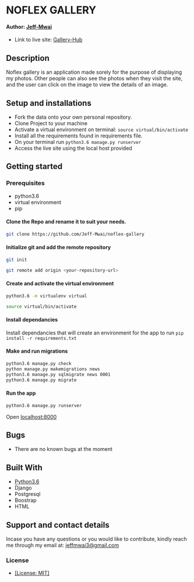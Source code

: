 # NOFLEX GALLERY

#### Author: [Jeff-Mwai](https://github.com/Jeff-Mwai)

* Link to live site: [Gallery-Hub]()

## Description
Noflex gallery is an application made sorely for the purpose of displaying my photos. Other people can also see the photos when they visit the site, and the user can click on the image to view the details of an image.

## Setup and installations
* Fork the data onto your own personal repository.
* Clone Project to your machine
* Activate a virtual environment on terminal: `source virtual/bin/activate`
* Install all the requirements found in requirements file.
* On your terminal run `python3.6 manage.py runserver`
* Access the live site using the local host provided

## Getting started

### Prerequisites
* python3.6
* virtual environment
* pip

#### Clone the Repo and rename it to suit your needs.
```bash
git clone https://github.com/Jeff-Mwai/noflex-gallery
```
#### Initialize git and add the remote repository
```bash
git init
```
```bash
git remote add origin <your-repository-url>
```

#### Create and activate the virtual environment
```bash
python3.6 -m virtualenv virtual
```

```bash
source virtual/bin/activate
```
#### Install dependancies
Install dependancies that will create an environment for the app to run
`pip install -r requirements.txt`

#### Make and run migrations
```bash
python3.6 manage.py check
python manage.py makemigrations news
python3.6 manage.py sqlmigrate news 0001
python3.6 manage.py migrate
```

#### Run the app
```bash
python3.6 manage.py runserver
```
Open [localhost:8000](http://127.0.0.1:8000/)


## Bugs

* There are no known bugs at the moment

        
## Built With

* [Python3.6](https://docs.python.org/3/)
* Django 
* Postgresql 
* Boostrap
* HTML


## Support and contact details
 Incase you have any questions or you would like to contribute, kindly reach me through my email at: jeffmwai3@gmail.com

### License

* [[License: MIT]](LICENCE.md) <Jeff-Mwai>               